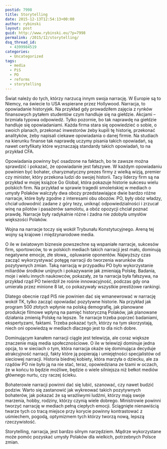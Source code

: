 ```yaml
---
postid: 7998
title: Storytelling
date: 2015-12-13T12:54:13+00:00
author: rybinski
layout: post
guid: http://www.rybinski.eu/?p=7998
permalink: /2015/12/storytelling/
dsq_thread_id:
  - 4399984519
categories:
  - Uncategorized
tags:
  - media
  - PiS
  - PO
  - reforms
  - storytelling
---
```

Świat należy do tych, którzy narzucą innym swoja narrację. W Europie są to Niemcy, na świecie to USA wspierane przez Hollywood. Narracja, to opowiadanie historyjek. Na przykład gdy prowadziłem zajęcia z rynków finansowych pytałem studentów czym handluje się na giełdzie. Akcjami – brzmiała typowa odpowiedź. Tylko pozornie, bo tak naprawdę na giełdzie handluje się opowiadaniami. Każda firma stara się opowiedzieć o sobie, o swoich planach, przekonać inwestorów żeby kupili tę historię, przekonać analityków, żeby napisali ciekawe opowiadania o danej firmie. Na studiach na kierunku finanse tak naprawdę uczymy pisania takich opowiadań, są nawet certyfikaty które wyznaczają standardy takich opowiadań, to na przykład CFA.

Opowiadania powinny być osadzone na faktach, bo te zawsze można sprawdzić i pokazać, że opowiadanie jest fałszywe. W każdym opowiadaniu powinien być bohater, charyzmatyczny prezes firmy z wielką wizją, premier czy minister, który przekona ludzi do swojej historii. Tacy liderzy firm są na przykład w mojej książce Go Global, która pokazuje historie sukcesu wielu polskich firm. Na przykład w sprawie tragedii smoleńskiej w mediach o umysły Polaków walczyły dwa obozy przedstawiające dwie bardzo różne narracje, które były zgodne z interesami obu obozów. PO, były obóz władzy, chciał udowodnić zadane z góry tezy, uniknąć odpowiedzialności i zrzucał winę na pilotów i pasażerów samolotu, a obóz opozycji chciał poznać prawdę. Narracje były radykalnie różne i żadna nie zdobyła umysłów większości Polaków.

Wojna na narracje toczy się wokół Trybunału Konstytucyjnego. Areną tej wojny są krajowe i międzynarodowe media.

O ile w światowym biznesie powszechne są wspaniałe narracje, sukcesów firm, sportowców, to w polskich mediach takich narracji jest mało, dominują negatywne emocje, złe słowa,, opluwanie oponentów. Najwyższy czas zacząć wykorzystywać potęgę narracji do tworzenia warunków dla pozytywnych zmian. Taką narracją w przypadku PO było wykorzystanie miliardów środków unijnych i pokazywanie jak zmieniają Polskę. Badania, moje i wielu innych naukowców, pokazały, ze ta narracja była fałszywa, na przykład rząd PO twierdził że rośnie innowacyjność, podczas gdy ona umierała przez minione 8 lat, co pokazywały wszystkie prestiżowe rankingi.

Dlatego obecnie rząd PiS nie powinien dać się wmanewrować w narrację wokół TK, tylko zacząć opowiadać pozytywne historie. Na przykład jak program 500 złotych wpłynie na polską demografię, jak planowane produkcje filmowe wpłyną na pamięć historyczną Polaków, jak planowane działania zmienią Polskę na lepsze. Te narracje trzeba poprzeć badaniami, ekspertyzami, faktami. Trzeba pokazać tych, którzy na tym skorzystają, niech oni opowiedzą w mediach dlaczego jest to dla nich dobre.

Dominującym kanałem narracji ciągle jest telewizja, ale coraz większe znaczenie mają media społecznościowe. O ile w telewizji dominuje jedna opcja, to w sieciach o tym, która narracja okaże się dominująca decyduje atrakcyjność narracji, fakty które ją popierają i umiejętności specjalistów od sieciowej narracji. Historia biednej kobiety, która marzyła o dziecku, ale za rządów PO nie było ją na nie stać, teraz, opowiedziana ze łzami w oczach, że w końcu to będzie możliwe, będzie o wiele silniejsza niż bełkot mediów głównego nurtu, czy raczej ścieku.

Bohaterowie narracji powinni dać się lubić, szanować, czy nawet budzić podziw. Warto się zastanowić jak wykreować takich pozytywnych bohaterów, jak pokazać że są wrażliwymi ludźmi, którzy mają swoje marzenia, hobby, rodziny, którzy czynią wiele dobrego. Ministrowie powinni tworzyć narrację w mediach pełną ciepłych emocji. Ściągnięte nienawiścią twarze tych co tracą miejsce przy korycie powinny kontrastować z uśmiechem, pogodą, optymizmem tych którzy tworzą nową, lepszą rzeczywistość.

Storytelling, narracja, jest bardzo silnym narzędziem. Mądrze wykorzystane może pomóc pozyskać umysły Polaków dla wielkich, potrzebnych Polsce zmian.
